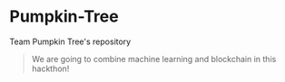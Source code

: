 # Pumpkin-Tree
Team Pumpkin Tree's repository

>   We are going to combine machine learning and blockchain in this hackthon!
